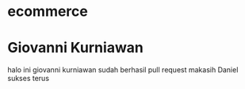 # ecommerce

# Giovanni Kurniawan

halo ini giovanni kurniawan sudah berhasil pull request makasih Daniel sukses terus

